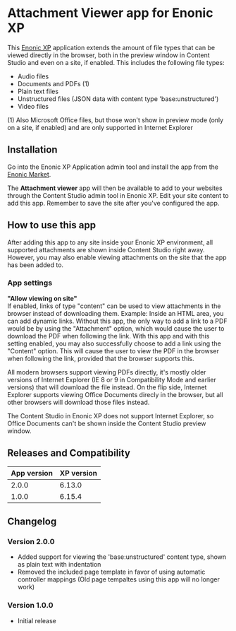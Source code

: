 # Attachment Viewer app for Enonic XP

This [Enonic XP](https://github.com/enonic/xp) application extends the amount of file types that can be viewed directly in the browser, both in the preview window in Content Studio and even on a site, if enabled. This includes the following file types:

* Audio files
* Documents and PDFs (1)
* Plain text files
* Unstructured files (JSON data with content type 'base:unstructured')
* Video files

(1) Also Microsoft Office files, but those won't show in preview mode (only on a site, if enabled) and are only supported in Internet Explorer

## Installation

Go into the Enonic XP Application admin tool and install the app from the [Enonic Market](https://market.enonic.com/).

The **Attachment viewer** app will then be available to add to your websites through the Content Studio admin tool in Enonic XP. Edit your site content to add this app. Remember to save the site after you've configured the app.

## How to use this app

After adding this app to any site inside your Enonic XP environment, all supported attachments are shown inside Content Studio right away. However, you may also enable viewing attachments on the site that the app has been added to.

### App settings

**"Allow viewing on site"**  
If enabled, links of type "content" can be used to view attachments in the browser instead of downloading them. Example: Inside an HTML area, you can add dynamic links. Without this app, the only way to add a link to a PDF would be by using the "Attachment" option, which would cause the user to download the PDF when following the link. With this app and with this setting enabled, you may also successfully choose to add a link using the "Content" option.  This will cause the user to view the PDF in the browser when following the link, provided that the browser supports this.

All modern browsers support viewing PDFs directly, it's mostly older versions of Internet Explorer (IE 8 or 9 in Compatibility Mode and earlier versions) that will download the file instead. On the flip side, Internet Explorer supports viewing Office Documents direcly in the browser, but all other browsers will download those files instead.

The Content Studio in Enonic XP does not support Internet Explorer, so Office Documents can't be shown inside the Content Studio preview window.

## Releases and Compatibility

| App version | XP version |
| ------------- | ------------- |
| 2.0.0 | 6.13.0 |
| 1.0.0 | 6.15.4 |

## Changelog

### Version 2.0.0

* Added support for viewing the 'base:unstructured' content type, shown as plain text with indentation
* Removed the included page template in favor of using automatic controller mappings (Old page tempaltes using this app will no longer work)

### Version 1.0.0

* Initial release
